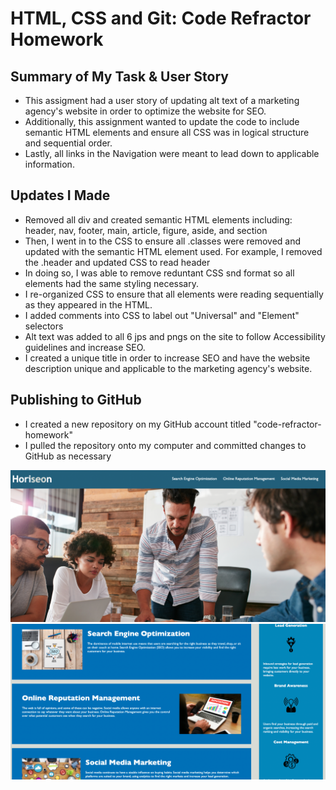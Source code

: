 # HTML, CSS and Git: Code Refractor Homework 

## Summary of My Task & User Story 
<ul>
<li>This assigment had a user story of updating alt text of a marketing agency's website in order to optimize the website for SEO.</li>
<li>Additionally, this assignment wanted to update the code to include semantic HTML elements and ensure all CSS was in logical structure and sequential order.</li>
<li>Lastly, all links in the Navigation were meant to lead down to applicable information.</li>
</ul>

## Updates I Made
<ul>
<li> Removed all div and created semantic HTML elements including: header, nav, footer, main, article, figure, aside, and section</li>
<li>Then, I went in to the CSS to ensure all .classes were removed and updated with the semantic HTML element used. For example, I removed the .header and updated CSS to read header</li>
<li>In doing so, I was able to remove reduntant CSS snd format so all elements had the same styling necessary.</li>
<li>I re-organized CSS to ensure that all elements were reading sequentially as they appeared in the HTML.</li>
<li>I added comments into CSS to label out "Universal" and "Element" selectors</li>
<li>Alt text was added to all 6 jps and pngs on the site to follow Accessibility guidelines and increase SEO. </li>
<li>I created a unique title in order to increase SEO and have the website description unique and applicable to the marketing agency's website.</li>
  </ul>

## Publishing to GitHub
<ul>
  <li>I created a new repository on my GitHub account titled "code-refractor-homework"</li>
  <li>I pulled the repository onto my computer and committed changes to GitHub as necessary</li>
</ul>

![](./assets/images/code-refractor-final.png)
![](./assets/images/code-refractor-final-2.png)
  
